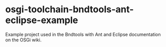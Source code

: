 osgi-toolchain-bndtools-ant-eclipse-example
===========================================

Example project used in the Bndtools with Ant and Eclipse documentation on the OSGi wiki.